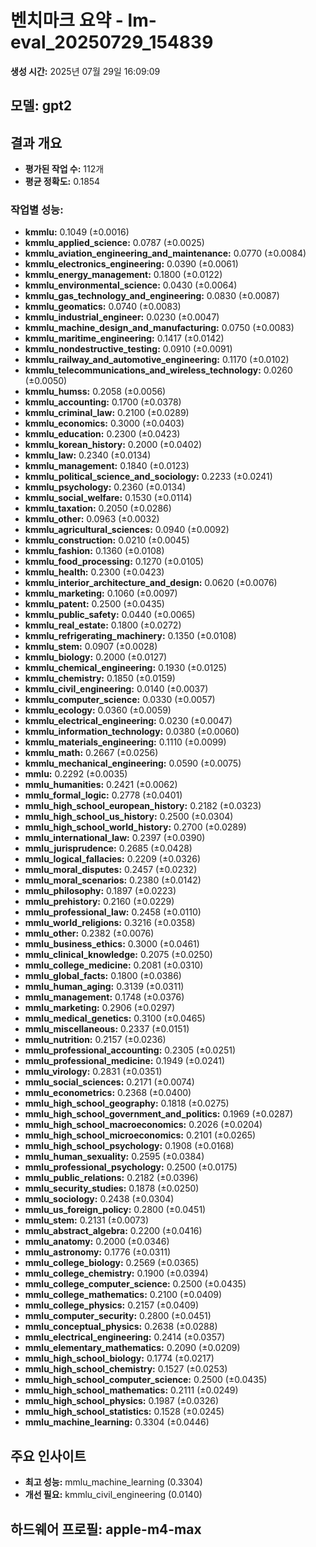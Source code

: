 # 벤치마크 요약 - lm-eval_20250729_154839

**생성 시간:** 2025년 07월 29일 16:09:09

## 모델: gpt2

## 결과 개요
- **평가된 작업 수:** 112개
- **평균 정확도:** 0.1854

### 작업별 성능:
- **kmmlu:** 0.1049 (±0.0016)
- **kmmlu_applied_science:** 0.0787 (±0.0025)
- **kmmlu_aviation_engineering_and_maintenance:** 0.0770 (±0.0084)
- **kmmlu_electronics_engineering:** 0.0390 (±0.0061)
- **kmmlu_energy_management:** 0.1800 (±0.0122)
- **kmmlu_environmental_science:** 0.0430 (±0.0064)
- **kmmlu_gas_technology_and_engineering:** 0.0830 (±0.0087)
- **kmmlu_geomatics:** 0.0740 (±0.0083)
- **kmmlu_industrial_engineer:** 0.0230 (±0.0047)
- **kmmlu_machine_design_and_manufacturing:** 0.0750 (±0.0083)
- **kmmlu_maritime_engineering:** 0.1417 (±0.0142)
- **kmmlu_nondestructive_testing:** 0.0910 (±0.0091)
- **kmmlu_railway_and_automotive_engineering:** 0.1170 (±0.0102)
- **kmmlu_telecommunications_and_wireless_technology:** 0.0260 (±0.0050)
- **kmmlu_humss:** 0.2058 (±0.0056)
- **kmmlu_accounting:** 0.1700 (±0.0378)
- **kmmlu_criminal_law:** 0.2100 (±0.0289)
- **kmmlu_economics:** 0.3000 (±0.0403)
- **kmmlu_education:** 0.2300 (±0.0423)
- **kmmlu_korean_history:** 0.2000 (±0.0402)
- **kmmlu_law:** 0.2340 (±0.0134)
- **kmmlu_management:** 0.1840 (±0.0123)
- **kmmlu_political_science_and_sociology:** 0.2233 (±0.0241)
- **kmmlu_psychology:** 0.2360 (±0.0134)
- **kmmlu_social_welfare:** 0.1530 (±0.0114)
- **kmmlu_taxation:** 0.2050 (±0.0286)
- **kmmlu_other:** 0.0963 (±0.0032)
- **kmmlu_agricultural_sciences:** 0.0940 (±0.0092)
- **kmmlu_construction:** 0.0210 (±0.0045)
- **kmmlu_fashion:** 0.1360 (±0.0108)
- **kmmlu_food_processing:** 0.1270 (±0.0105)
- **kmmlu_health:** 0.2300 (±0.0423)
- **kmmlu_interior_architecture_and_design:** 0.0620 (±0.0076)
- **kmmlu_marketing:** 0.1060 (±0.0097)
- **kmmlu_patent:** 0.2500 (±0.0435)
- **kmmlu_public_safety:** 0.0440 (±0.0065)
- **kmmlu_real_estate:** 0.1800 (±0.0272)
- **kmmlu_refrigerating_machinery:** 0.1350 (±0.0108)
- **kmmlu_stem:** 0.0907 (±0.0028)
- **kmmlu_biology:** 0.2000 (±0.0127)
- **kmmlu_chemical_engineering:** 0.1930 (±0.0125)
- **kmmlu_chemistry:** 0.1850 (±0.0159)
- **kmmlu_civil_engineering:** 0.0140 (±0.0037)
- **kmmlu_computer_science:** 0.0330 (±0.0057)
- **kmmlu_ecology:** 0.0360 (±0.0059)
- **kmmlu_electrical_engineering:** 0.0230 (±0.0047)
- **kmmlu_information_technology:** 0.0380 (±0.0060)
- **kmmlu_materials_engineering:** 0.1110 (±0.0099)
- **kmmlu_math:** 0.2667 (±0.0256)
- **kmmlu_mechanical_engineering:** 0.0590 (±0.0075)
- **mmlu:** 0.2292 (±0.0035)
- **mmlu_humanities:** 0.2421 (±0.0062)
- **mmlu_formal_logic:** 0.2778 (±0.0401)
- **mmlu_high_school_european_history:** 0.2182 (±0.0323)
- **mmlu_high_school_us_history:** 0.2500 (±0.0304)
- **mmlu_high_school_world_history:** 0.2700 (±0.0289)
- **mmlu_international_law:** 0.2397 (±0.0390)
- **mmlu_jurisprudence:** 0.2685 (±0.0428)
- **mmlu_logical_fallacies:** 0.2209 (±0.0326)
- **mmlu_moral_disputes:** 0.2457 (±0.0232)
- **mmlu_moral_scenarios:** 0.2380 (±0.0142)
- **mmlu_philosophy:** 0.1897 (±0.0223)
- **mmlu_prehistory:** 0.2160 (±0.0229)
- **mmlu_professional_law:** 0.2458 (±0.0110)
- **mmlu_world_religions:** 0.3216 (±0.0358)
- **mmlu_other:** 0.2382 (±0.0076)
- **mmlu_business_ethics:** 0.3000 (±0.0461)
- **mmlu_clinical_knowledge:** 0.2075 (±0.0250)
- **mmlu_college_medicine:** 0.2081 (±0.0310)
- **mmlu_global_facts:** 0.1800 (±0.0386)
- **mmlu_human_aging:** 0.3139 (±0.0311)
- **mmlu_management:** 0.1748 (±0.0376)
- **mmlu_marketing:** 0.2906 (±0.0297)
- **mmlu_medical_genetics:** 0.3100 (±0.0465)
- **mmlu_miscellaneous:** 0.2337 (±0.0151)
- **mmlu_nutrition:** 0.2157 (±0.0236)
- **mmlu_professional_accounting:** 0.2305 (±0.0251)
- **mmlu_professional_medicine:** 0.1949 (±0.0241)
- **mmlu_virology:** 0.2831 (±0.0351)
- **mmlu_social_sciences:** 0.2171 (±0.0074)
- **mmlu_econometrics:** 0.2368 (±0.0400)
- **mmlu_high_school_geography:** 0.1818 (±0.0275)
- **mmlu_high_school_government_and_politics:** 0.1969 (±0.0287)
- **mmlu_high_school_macroeconomics:** 0.2026 (±0.0204)
- **mmlu_high_school_microeconomics:** 0.2101 (±0.0265)
- **mmlu_high_school_psychology:** 0.1908 (±0.0168)
- **mmlu_human_sexuality:** 0.2595 (±0.0384)
- **mmlu_professional_psychology:** 0.2500 (±0.0175)
- **mmlu_public_relations:** 0.2182 (±0.0396)
- **mmlu_security_studies:** 0.1878 (±0.0250)
- **mmlu_sociology:** 0.2438 (±0.0304)
- **mmlu_us_foreign_policy:** 0.2800 (±0.0451)
- **mmlu_stem:** 0.2131 (±0.0073)
- **mmlu_abstract_algebra:** 0.2200 (±0.0416)
- **mmlu_anatomy:** 0.2000 (±0.0346)
- **mmlu_astronomy:** 0.1776 (±0.0311)
- **mmlu_college_biology:** 0.2569 (±0.0365)
- **mmlu_college_chemistry:** 0.1900 (±0.0394)
- **mmlu_college_computer_science:** 0.2500 (±0.0435)
- **mmlu_college_mathematics:** 0.2100 (±0.0409)
- **mmlu_college_physics:** 0.2157 (±0.0409)
- **mmlu_computer_security:** 0.2800 (±0.0451)
- **mmlu_conceptual_physics:** 0.2638 (±0.0288)
- **mmlu_electrical_engineering:** 0.2414 (±0.0357)
- **mmlu_elementary_mathematics:** 0.2090 (±0.0209)
- **mmlu_high_school_biology:** 0.1774 (±0.0217)
- **mmlu_high_school_chemistry:** 0.1527 (±0.0253)
- **mmlu_high_school_computer_science:** 0.2500 (±0.0435)
- **mmlu_high_school_mathematics:** 0.2111 (±0.0249)
- **mmlu_high_school_physics:** 0.1987 (±0.0326)
- **mmlu_high_school_statistics:** 0.1528 (±0.0245)
- **mmlu_machine_learning:** 0.3304 (±0.0446)

## 주요 인사이트
- **최고 성능:** mmlu_machine_learning (0.3304)
- **개선 필요:** kmmlu_civil_engineering (0.0140)

## 하드웨어 프로필: apple-m4-max